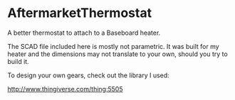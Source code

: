 AftermarketThermostat
=====================

A better thermostat to attach to a Baseboard heater.

The SCAD file included here is mostly not parametric. It was built for my heater and the dimensions may not translate to your own, should you try to build it.

To design your own gears, check out the library I used:

http://www.thingiverse.com/thing:5505
